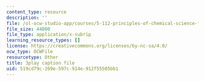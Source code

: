 ```yaml
---
content_type: resource
description: ''
file: /ol-ocw-studio-app/courses/5-112-principles-of-chemical-science-fall-2005/519cd79c269e597c914e912f55505bb1_MRJUxK-hhYw.vtt
file_size: 44800
file_type: application/x-subrip
learning_resource_types: []
license: https://creativecommons.org/licenses/by-nc-sa/4.0/
ocw_type: OCWFile
resourcetype: Other
title: 3play caption file
uid: 519cd79c-269e-597c-914e-912f55505bb1
---
```

